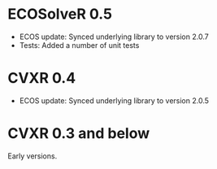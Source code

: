 
# ECOSolveR 0.5

* ECOS update: Synced underlying library to version 2.0.7
* Tests: Added a number of unit tests

# CVXR 0.4

* ECOS update: Synced underlying library to version 2.0.5

# CVXR 0.3 and below

Early versions.

